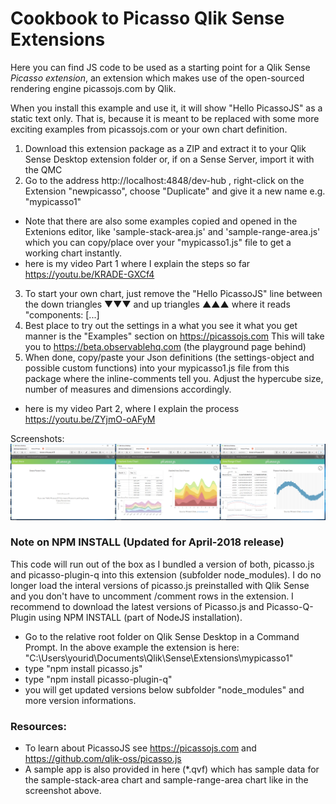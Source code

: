 # Cookbook to Picasso Qlik Sense Extensions
Here you can find JS code to be used as a starting point for a Qlik Sense *Picasso extension*, an extension which makes use of the open-sourced rendering engine picassojs.com by Qlik.

When you install this example and use it, it will show "Hello PicassoJS" as a static text only. That is, because it is meant to be replaced with some more exciting examples from picassojs.com or your own chart definition. 

1) Download this extension package as a ZIP and extract it to your Qlik Sense Desktop extension folder or, if on a Sense Server, import it with the QMC
2) Go to the address http://localhost:4848/dev-hub , right-click on the Extension "newpicasso", choose "Duplicate" and give it a new name e.g. "mypicasso1"
* Note that there are also some examples copied and opened in the Extenions editor, like 'sample-stack-area.js' and 'sample-range-area.js' which you can copy/place over your "mypicasso1.js" file to get a working chart instantly.
* here is my video Part 1 where I explain the steps so far https://youtu.be/KRADE-GXCf4
3) To start your own chart, just remove the "Hello PicassoJS" line between the down triangles ▼▼▼ and up triangles ▲▲▲ where it reads "components: [...]
4) Best place to try out the settings in a what you see it what you get manner is the "Examples" section on https://picassojs.com This will take you to  https://beta.observablehq.com (the playground page behind) 
5) When done, copy/paste your Json definitions (the settings-object and possible custom functions) into your mypicasso1.js file from this package where the inline-comments tell you. Adjust the hypercube size, number of measures and dimensions accordingly.
* here is my video Part 2, where I explain the process https://youtu.be/ZYjmO-oAFyM

Screenshots:
![alt text](https://raw.githubusercontent.com/ChristofSchwarz/qs-ext-picasso-emptystart/master/Screenshot.png?4 "Screenshot")

### Note on NPM INSTALL (Updated for April-2018 release)
This code will run out of the box as I bundled a version of both, picasso.js and picasso-plugin-q into this extension (subfolder node_modules). I do no longer load the interal versions of picasso.js preinstalled with Qlik Sense and you don't have to uncomment /comment rows in the extension. I recommend to download the latest versions of Picasso.js and Picasso-Q-Plugin using NPM INSTALL (part of NodeJS installation). 

* Go to the relative root folder on Qlik Sense Desktop in a Command Prompt. In the above example the extension is here: "C:\Users\yourid\Documents\Qlik\Sense\Extensions\mypicasso1"
* type "npm install picasso.js"
* type "npm install picasso-plugin-q"
* you will get updated versions below subfolder "node_modules" and more version informations.

### Resources:
* To learn about PicassoJS see https://picassojs.com and https://github.com/qlik-oss/picasso.js
* A sample app is also provided in here (*.qvf) which has sample data for the sample-stack-area chart and sample-range-area chart like in the screenshot above.

